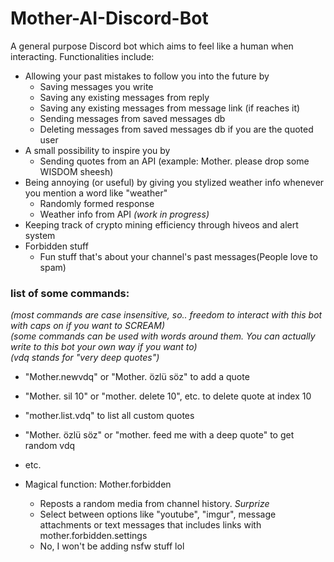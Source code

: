 # Mother-AI-Discord-Bot

A general purpose Discord bot which aims to feel like a human when interacting. Functionalities include:

- Allowing your past mistakes to follow you into the future by
  - Saving messages you write
  - Saving any existing messages from reply
  - Saving any existing messages from message link (if reaches it)
  - Sending messages from saved messages db
  - Deleting messages from saved messages db if you are the quoted user
- A small possibility to inspire you by
  - Sending quotes from an API (example: Mother. please drop some WISDOM sheesh)
- Being annoying (or useful) by giving you stylized weather info whenever you mention a word like "weather"
  - Randomly formed response 
  - Weather info from API *(work in progress)*
- Keeping track of crypto mining efficiency through hiveos and alert system
- Forbidden stuff
  - Fun stuff that's about your channel's past messages(People love to spam)

### list of some commands:<br/>
*(most commands are case insensitive, so.. freedom to interact with this bot with caps on if you want to SCREAM)*<br/>
*(some commands can be used with words around them. You can actually write to this bot your own way if you want to)*<br/>
*(vdq stands for "very deep quotes")*
- "Mother.newvdq" or "Mother. özlü söz" to add a quote
- "Mother. sil 10" or "mother. delete 10", etc. to delete quote at index 10
- "mother.list.vdq" to list all custom quotes
- "Mother. özlü söz" or "mother. feed me with a deep quote" to get random vdq 
- etc.

- Magical function: Mother.forbidden<br/>
  - Reposts a random media from channel history. *Surprize*
  - Select between options like "youtube", "imgur", message attachments or text messages that includes links with mother.forbidden.settings
  - No, I won't be adding nsfw stuff lol
  
